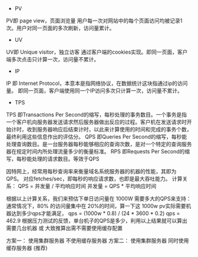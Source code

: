 * PV 

PV即 page view，页面浏览量
   用户每一次对网站中的每个页面访问均被记录1次。用户对同一页面的多次刷新，访问量累计。

* UV 

UV即 Unique visitor，独立访客
   通过客户端的cookies实现。即同一页面，客户端多次点击只计算一次，访问量不累计。

* IP

IP 即 Internet Protocol，本意本是指网络协议，在数据统计这块指通过ip的访问量。
   即同一页面，客户端使用同一个IP访问多次只计算一次，访问量不累计。

* TPS

TPS 即Transactions Per Second的缩写，每秒处理的事务数目。一个事务是指一个客户机向服务器发送请求然后服务器做出反应的过程。客户机在发送请求时开始计时，收到服务器响应后结束计时，以此来计算使用的时间和完成的事务个数，最终利用这些信息作出的评估分。
QPS 即Queries Per Second的缩写，每秒能处理查询数目。是一台服务器每秒能够相应的查询次数，是对一个特定的查询服务器在规定时间内所处理流量多少的衡量标准。
RPS 即Requests Per Second的缩写，每秒能处理的请求数目。等效于QPS

因特网上，经常用每秒查询率来衡量域名系统服务器的机器的性能，其即为QPS。
对应fetches/sec，即每秒的响应请求数，也即是最大吞吐能力。
计算关系：
QPS = 并发量 / 平均响应时间
并发量 = QPS * 平均响应时间

根据以上计算关系，我们来预估下单日访问量在 1000W 需要多大的QPS来支持：
通常情况下，80% 的访问量集中在 20%的时间，算一下这 1000w pv实际需要机器达到多少qps才能满足，
qps = (1000w * 0.8) / (24 * 3600 * 0.2)
qps = 462.9
根据压力测试的反馈，单台机子的QPS是多少，利用以上结果就可以算出需要几台机器 或 大致推算出需不需要使用缓存配置

方案一： 使用集群服务器 不使用缓存服务器
方案二： 使用集群服务器 同时使用缓存服务器 (推荐)